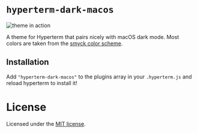 # `hyperterm-dark-macos`

![theme in action](https://cloud.githubusercontent.com/assets/57509/17278807/5fbb3636-5766-11e6-9e38-010138294fa7.png)

A theme for Hyperterm that pairs nicely with macOS dark mode. Most colors are taken from the [smyck color scheme](http://color.smyck.org/).


## Installation

Add `"hyperterm-dark-macos"` to the plugins array in your `.hyperterm.js` and reload hyperterm to install it!


# License

Licensed under the [MIT license](https://philippbosch.mit-license.org/).
